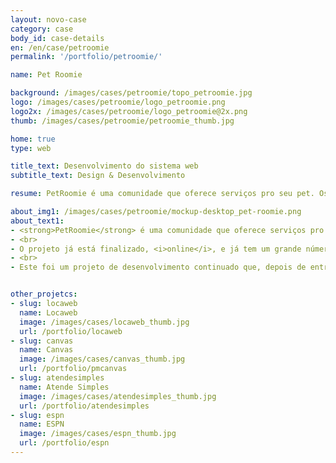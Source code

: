 ```yaml
---
layout: novo-case
category: case
body_id: case-details
en: /en/case/petroomie
permalink: '/portfolio/petroomie/'

name: Pet Roomie

background: /images/cases/petroomie/topo_petroomie.jpg
logo: /images/cases/petroomie/logo_petroomie.png
logo2x: /images/cases/petroomie/logo_petroomie@2x.png
thumb: /images/cases/petroomie/petroomie_thumb.jpg

home: true
type: web

title_text: Desenvolvimento do sistema web
subtitle_text: Design & Desenvolvimento

resume: PetRoomie é uma comunidade que oferece serviços pro seu pet. Os serviços variam desde hotéis, babás

about_img1: /images/cases/petroomie/mockup-desktop_pet-roomie.png
about_text1:
- <strong>PetRoomie</strong> é uma comunidade que oferece serviços pro seu pet. Os serviços variam desde hotéis, babás, adestramento, passeio, banho e tosa.
- <br>
- O projeto já está finalizado, <i>online</i>, e já tem um grande número de usuários.
- <br>
- Este foi um projeto de desenvolvimento continuado que, depois de entregue, contratou também o Help para pequenas atualizações.


other_projetcs:
- slug: locaweb
  name: Locaweb
  image: /images/cases/locaweb_thumb.jpg
  url: /portfolio/locaweb
- slug: canvas
  name: Canvas
  image: /images/cases/canvas_thumb.jpg
  url: /portfolio/pmcanvas
- slug: atendesimples
  name: Atende Simples
  image: /images/cases/atendesimples_thumb.jpg
  url: /portfolio/atendesimples
- slug: espn
  name: ESPN
  image: /images/cases/espn_thumb.jpg
  url: /portfolio/espn
---
```

